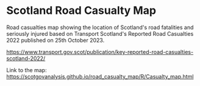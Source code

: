 # Scotland Road Casualty Map
Road casualties map showing the location of Scotland's road fatalities and seriously injured based on Transport Scotland's Reported Road Casualties 2022 published on 25th October 2023.

https://www.transport.gov.scot/publication/key-reported-road-casualties-scotland-2022/

Link to the map:
https://scotgovanalysis.github.io/road_casualty_map/R/Casualty_map.html
